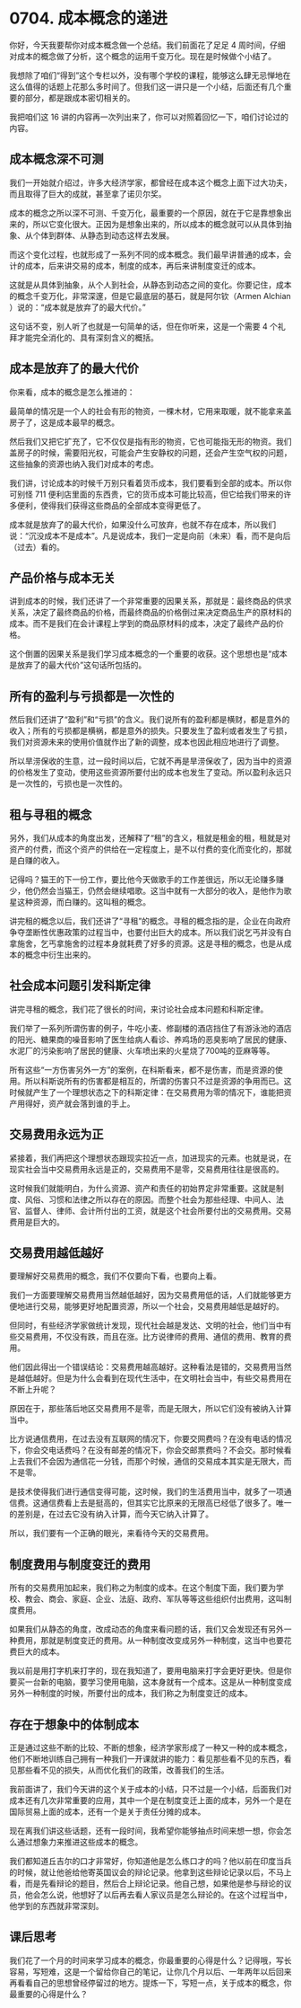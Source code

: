 # 0704. 成本概念的递进
你好，今天我要帮你对成本概念做一个总结。我们前面花了足足 4 周时间，仔细对成本的概念做了分析，这个概念的运用千变万化。现在是时候做个小结了。

我想除了咱们“得到”这个专栏以外，没有哪个学校的课程，能够这么肆无忌惮地在这么值得的话题上花那么多时间了。但我们这一讲只是一个小结，后面还有几个重要的部分，都是跟成本密切相关的。

我把咱们这 16 讲的内容再一次列出来了，你可以对照着回忆一下，咱们讨论过的内容。
## 成本概念深不可测
我们一开始就介绍过，许多大经济学家，都曾经在成本这个概念上面下过大功夫，而且取得了巨大的成就，甚至拿了诺贝尔奖。

成本的概念之所以深不可测、千变万化，最重要的一个原因，就在于它是靠想象出来的，所以它变化很大。正因为是想象出来的，所以成本的概念就可以从具体到抽象、从个体到群体、从静态到动态这样去发展。

而这个变化过程，也就形成了一系列不同的成本概念。我们最早讲普通的成本，会计的成本，后来讲交易的成本，制度的成本，再后来讲制度变迁的成本。

这就是从具体到抽象，从个人到社会，从静态到动态之间的变化。你要记住，成本的概念千变万化，非常深邃，但是它最底层的基石，就是阿尔钦（Armen Alchian ）说的：“成本就是放弃了的最大代价。”

这句话不变，别人听了也就是一句简单的话，但在你听来，这是一个需要 4 个礼拜才能完全消化的、具有深刻含义的概括。
## 成本是放弃了的最大代价
你来看，成本的概念是怎么推进的：

最简单的情况是一个人的社会有形的物资，一棵木材，它用来取暖，就不能拿来盖房子了，这是成本最早的概念。

然后我们又把它扩充了，它不仅仅是指有形的物资，它也可能指无形的物资。我们盖房子的时候，需要阳光权，可能会产生安静权的问题，还会产生空气权的问题，这些抽象的资源也纳入我们对成本的考虑。

我们讲，讨论成本的时候千万别只看着货币成本，我们要看到全部的成本。所以你可别怪 711 便利店里面的东西贵，它的货币成本可能比较高，但它给我们带来的许多便利，使得我们获得这些商品的全部成本变得更低了。

成本就是放弃了的最大代价，如果没什么可放弃，也就不存在成本，所以我们说：“沉没成本不是成本”。凡是说成本，我们一定是向前（未来）看，而不是向后（过去）看的。
## 产品价格与成本无关
讲到成本的时候，我们还讲了一个非常重要的因果关系，那就是：最终商品的供求关系，决定了最终商品的价格，而最终商品的价格倒过来决定商品生产的原材料的成本。而不是我们在会计课程上学到的商品原材料的成本，决定了最终产品的价格。

这个倒置的因果关系是我们学习成本概念的一个重要的收获。这个思想也是“成本是放弃了的最大代价”这句话所包括的。
## 所有的盈利与亏损都是一次性的
然后我们还讲了“盈利”和“亏损”的含义。我们说所有的盈利都是横财，都是意外的收入；所有的亏损都是横祸，都是意外的损失。只要发生了盈利或者发生了亏损，我们对资源未来的使用价值就作出了新的调整，成本也因此相应地进行了调整。

所以旱涝保收的生意，过一段时间以后，它就不再是旱涝保收了，因为当中的资源的价格发生了变动，使用这些资源所要付出的成本也发生了变动。所以盈利永远只是一次性的，亏损也是一次性的。
## 租与寻租的概念
另外，我们从成本的角度出发，还解释了“租”的含义，租就是租金的租，租就是对资产的付费，而这个资产的供给在一定程度上，是不以付费的变化而变化的，那就是白赚的收入。

记得吗？猫王的下一份工作，要比他今天做歌手的工作差很远，所以无论赚多赚少，他仍然会当猫王，仍然会继续唱歌。这当中就有一大部分的收入，是他作为歌星这种资源，而白赚的。这叫租的概念。

讲完租的概念以后，我们还讲了“寻租”的概念。寻租的概念指的是，企业在向政府争夺垄断性优惠政策的过程当中，也要付出巨大的成本。所以我们说乞丐并没有白拿施舍，乞丐拿施舍的过程本身就耗费了好多的资源。这是寻租的概念，也是从成本的概念中衍生出来的。
## 社会成本问题引发科斯定律
讲完寻租的概念，我们花了很长的时间，来讨论社会成本问题和科斯定律。

我们举了一系列所谓伤害的例子，牛吃小麦、修副楼的酒店挡住了有游泳池的酒店的阳光、糖果商的噪音影响了医生给病人看诊、养鸡场的恶臭影响了居民的健康、水泥厂的污染影响了居民的健康、火车喷出来的火星烧了700吨的亚麻等等。

所有这些“一方伤害另外一方”的案例，在科斯看来，都不是伤害，而是资源的使用。所以科斯说所有的伤害都是相互的，所谓的伤害只不过是资源的争用而已。这时候就产生了一个理想状态之下的科斯定律：在交易费用为零的情况下，谁能把资产用得好，资产就会落到谁的手上。
## 交易费用永远为正
紧接着，我们再把这个理想状态跟现实拉近一点，加进现实的元素。也就是说，在现实社会当中交易费用永远是正的，交易费用不是零，交易费用往往是很高的。

这时候我们就能明白，为什么资源、资产和责任的初始界定非常重要。这就是制度、风俗、习惯和法律之所以存在的原因。而整个社会为那些经理、中间人、法官、监督人、律师、会计所付出的工资，就是这个社会所要付出的交易费用。交易费用是巨大的。
## 交易费用越低越好
要理解好交易费用的概念，我们不仅要向下看，也要向上看。

我们一方面要理解交易费用当然越低越好，因为交易费用低的话，人们就能够更方便地进行交易，能够更好地配置资源，所以一个社会，交易费用越低是越好的。

但同时，有些经济学家做统计发现，现代社会越是发达、文明的社会，他们当中有些交易费用，不仅没有跌，而且在涨。比方说律师的费用、通信的费用、教育的费用。

他们因此得出一个错误结论：交易费用越高越好。这种看法是错的，交易费用当然是越低越好。但是为什么会看到在现代生活中，在文明社会当中，有些交易费用在不断上升呢？

原因在于，那些落后地区交易费用不是零，而是无限大，所以它们没有被纳入计算当中。

比方说通信费用，在过去没有互联网的情况下，你要交网费吗？在没有电话的情况下，你会交电话费吗？在没有邮差的情况下，你会交邮票费吗？不会交。那时候看上去我们不会因为通信花一分钱，而那个时候，通信的交易成本其实是无限大，而不是零。

是技术使得我们进行通信变得可能，这时候，我们的生活费用当中，就多了一项通信费。这通信费看上去是挺高的，但其实它比原来的无限高已经低了很多了。唯一的差别是，在过去它没有纳入计算，而今天它纳入计算了。

所以，我们要有一个正确的眼光，来看待今天的交易费用。
## 制度费用与制度变迁的费用
所有的交易费用加起来，我们称之为制度的成本。在这个制度下面，我们要为学校、教会、商会、家庭、企业、法庭、政府、军队等等这些组织付出费用，这叫制度费用。

如果我们从静态的角度，改成动态的角度来看问题的话，我们又会发现还有另外一种费用，那就是制度变迁的费用。从一种制度改变成另外一种制度，这当中也要花费巨大的成本。

我以前是用打字机来打字的，现在我知道了，要用电脑来打字会更好更快。但是你要买一台新的电脑，要学习使用电脑，这本身就有一个成本。这是从一种制度变成另外一种制度的时候，所要付出的成本，我们称之为制度变迁的成本。
## 存在于想象中的体制成本
正是通过这些不断的比较、不断的想象，经济学家形成了一种又一种的成本概念，他们不断地训练自己拥有一种我们一开课就讲的能力：看见那些看不见的东西，看见那些看不见的损失，从而优化我们的政策，改善我们的生活。

我前面讲了，我们今天讲的这个关于成本的小结，只不过是一个小结，后面我们对成本还有几次非常重要的应用，其中一个是在制度变迁上面的成本，另外一个是在国际贸易上面的成本，还有一个是关于责任分摊的成本。

现在离我们讲这些话题，还有一段时间，我希望你能够抽点时间来想一想，你会怎么通过想象力来推进这些成本的概念。

我们都知道丘吉尔的口才非常好，你知道他是怎么练口才的吗？他以前在印度当兵的时候，就让他爸给他寄英国议会的辩论记录。他拿到这些辩论记录以后，不马上看，而是先看辩论的题目，然后合上辩论记录。他自己想，如果他是参与辩论的议员，他会怎么说，他想好了以后再去看人家议员是怎么辩论的。在这个过程当中，他学到的东西就非常深刻。
## 课后思考
我们花了一个月的时间来学习成本的概念，你最重要的心得是什么？记得哦，写长容易，写短难，这是一个留给你自己的笔记，让你几个月以后、一年两年以后回来再看看自己的思想曾经停留过的地方。提炼一下，写短一点，关于成本的概念，你最重要的心得是什么？
